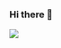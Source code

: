 ### Hi there 👋
<a href="https://github.com/khiz125/github-readme-stats">
  <img align="left" src="https://github-readme-stats.vercel.app/api/top-langs/?username=khiz125&show_icons=true&layout=compact" />
</a>
